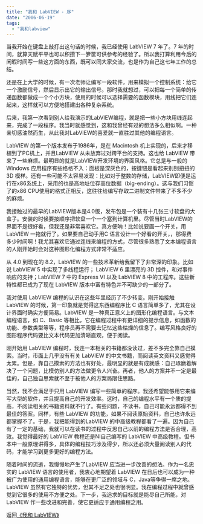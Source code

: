 ```yaml
---
title: "我和 LabVIEW - 序"
date: "2006-06-19"
tags: 
  - "我和labview"
---
```


当我开始在键盘上敲打出这句话的时候，我已经使用 LabVIEW 7 年了。7 年的时间，就算天赋平平也可以积攒下一箩筐可供参考的经验了。所以我打算利用今后的闲暇时间写一些这方面的东西，既可以同大家交流，也是作为自己这七年工作的总结。

还是在上大学的时候，有一次老师让编写一段软件，用来模拟一个控制系统：给它一个激励信号，然后显示出它的输出信号。那时我就想过，可以把每一个简单的传递函数都做成一个个小方块，使用的时候可以选择需要的函数模块，用线把它们连起来，这样就可以方便地搭建出各种复杂系统。

后来，我第一次看到别人给我演示的LabVIEW编程，就是把一些小方块用线连起来，完成了一段程序。我当时就感觉到，这和我曾经有过的想法多么相似啊。一种亲切感油然而生，从此我对LabVIEW的喜爱就一直胜过其他的编程语言。

LabVIEW 的第一个版本发布于1986年，是在 Macintosh 机上实现的，后来才移植到了PC机上，并且LabVIEW 从未放弃过对跨平台的支持。这也给 LabVIEW 带来了一些麻烦。最明显的就是LabVIEW开发环境的界面风格。它总是与一般的 Windows 应用程序有些格格不入：面板是深灰色的，按键钮是看起来别别扭扭的 3D 模样。还有一些可能不太容易发现：比如对于整数的存储，LabVIEW即便是运行在x86系统上，采用的也是高地址位存高位数据（big-ending）。这与我们习惯了的x86 CPU使用的格式正相反，这往往给编写存取二进制文件带来了不多不少的麻烦。

我接触过的最早的LabVIEW版本是4.0版，发布包是一个装有十几张三寸软盘的大盒子。安装的时候要按顺序把软盘一个一个塞到计算机里。尽管当时LabVIEW的界面不是很好看，但我还是非常喜欢它。真方便呐！比如说要画一个开关，用 LabVIEW 一拖就行了。如果要自己动手用C 语言设计一个好看的开关，，那得费多少时间啊！我尤其喜欢它通过连线来编程的方式，尽管很多熟悉了文本编程语言的人刚开始时会对这种图形化编程方式非常不适应。

从 4.0 到现在的 8.2，LabVIEW 的一些技术革新给我留下了非常深的印象。比如说 LabVIEW 5 中实现了多线程运行； LabVIEW 6 里漂亮的 3D 控件，和对事件响应的支持；LabVIEW 7 中的 Express VI 以及 LabVIEW 8 中的工程库。这些新特性都已成为了现在 LabVIEW 版本中富有特色并不可缺少的一部分了。

我对使用 LabVIEW 编程的认识在这些年里经历了不少转变。刚开始接触 LabVIEW 的时候，第一印象就是觉得这东西编程序比 C 语言简单多了，尤其在设计界面时确实方便简易。LabVIEW 是一种真正意义上的图形化编程语言。与文本编程语言，如 C、Basic 等相比，它在编程过程中有更详细的提示信息，如函数的功能、参数类型等等，程序员再不需要去记忆这些枯燥的信息了。编写风格良好的图形程序代码要比文本代码更加清晰直观，便于阅读。

刚开始用 LabVIEW 编程时，我连一本相关的书籍都没读过，差不多完全靠自己摸索。当时，市面上几乎没有有关 LabVIEW 的中文书籍，而阅读英文资料又感觉得太累。但是，靠自己摸索的方法也有好处，最明显的就是有成就感：自己琢磨着解决了一个问题，比模仿别人的方法做更令人兴奋。再者，他人的方案并不一定是最佳的，自己独自思索就不至于被他人的方案局限住思路。

当然，我不会满足于只用 LabVIEW 编写一些简单的程序。我还希望能够用它来编写大型的软件，并且提高自己的开发效率。这时，自己的编程水平有一个质的提高，不阅读相关的书籍资料就不行了。有些问题，不读书，自己可能永远都得不到最佳的答案。同样，有些 LabVIEW 的功能，如果不阅读原始资料，自己也许永远都掌握不了。于是，我把能得到的LabVIEW 的中高级教程都看了一遍。因为自己有了一定的基础，我就可以在读书的过程中反思自己以前的编程方法是否合理，高效。我觉得最好的 LabVIEW 教程还是NI自己编写的 LabVIEW 中高级教程。但书本中一般原理讲得多，具体的编程技巧涉及得少，所以还必须大量阅读别人的代码，才能学习到更多更好的编程方法。

随着时间的流逝，我慢慢地产生了LabVIEW 应当进一步改善的想法。作为一名忠实的 LabVIEW 语言的使用者，我衷心地期望着 LabVIEW 在日后也可以成为一种被广为使用的通用编程语言，能够在更广泛的领域与 C，Java等争得一席之地。LabVIEW 虽然有它独特的优势，但其不足之处也很明显。我在编程过程中就曾感觉到它很多的使用不方便之处。下一步，我追求的目标就是能尽自己所能，对 LabVIEW 作一些改进和完善，使它更适应于通用编程之用。

返回[《我和 LabVIEW》](http://ruanqizhen.wordpress.com/labview/)
